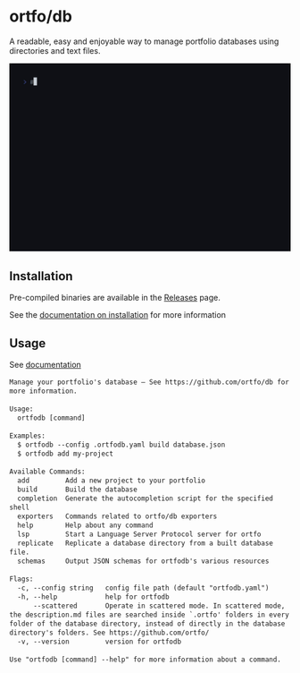 # ortfo/db

A readable, easy and enjoyable way to manage portfolio databases using directories and text files.

![](./demo.gif)

## Installation

Pre-compiled binaries are available in the [Releases](https://github.com/ortfo/db/releases) page.

See the [documentation on installation](https://ortfo.org/db/getting-started#installation) for more information


## Usage

See [documentation](https://ortfo.org/db)

```docopt
Manage your portfolio's database — See https://github.com/ortfo/db for more information.

Usage:
  ortfodb [command]

Examples:
  $ ortfodb --config .ortfodb.yaml build database.json
  $ ortfodb add my-project

Available Commands:
  add         Add a new project to your portfolio
  build       Build the database
  completion  Generate the autocompletion script for the specified shell
  exporters   Commands related to ortfo/db exporters
  help        Help about any command
  lsp         Start a Language Server Protocol server for ortfo
  replicate   Replicate a database directory from a built database file.
  schemas     Output JSON schemas for ortfodb's various resources

Flags:
  -c, --config string   config file path (default "ortfodb.yaml")
  -h, --help            help for ortfodb
      --scattered       Operate in scattered mode. In scattered mode, the description.md files are searched inside `.ortfo' folders in every folder of the database directory, instead of directly in the database directory's folders. See https://github.com/ortfo/
  -v, --version         version for ortfodb

Use "ortfodb [command] --help" for more information about a command.

```
